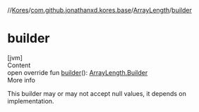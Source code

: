 //[Kores](../../index.md)/[com.github.jonathanxd.kores.base](../index.md)/[ArrayLength](index.md)/[builder](builder.md)



# builder  
[jvm]  
Content  
open override fun [builder](builder.md)(): [ArrayLength.Builder](-builder/index.md)  
More info  


This builder may or may not accept null values, it depends on implementation.

  



